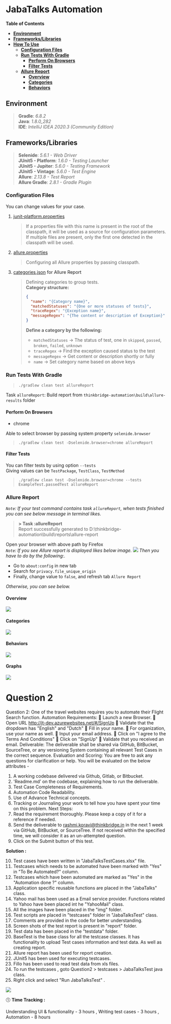 
# JabaTalks Automation
<!-- START doctoc generated TOC please keep comment here to allow auto update -->
<!-- DON'T EDIT THIS SECTION, INSTEAD RE-RUN doctoc TO UPDATE -->
**Table of Contents**

- [**Environment**](#environment)
- [**Frameworks/Libraries**](#frameworkslibraries)
- [**How To Use**](#how-to-use)
   - [**Configuration Files**](#configuration-files)
   - [**Run Tests With Gradle**](#run-tests-with-gradle)
      - [**Perform On Browsers**](#perform-on-browsers)
      - [**Filter Tests**](#filter-tests)
   - [**Allure Report**](#allure-report)
      - [**Overview**](#overview)
      - [**Categories**](#categories)
      - [**Behaviors**](#behaviors)

<!-- END doctoc generated TOC please keep comment here to allow auto update -->

## **Environment**
> **Gradle**: <em>6.8.2</em><br/>
> **Java**: <em>1.8.0_282</em><br/>
> **IDE**: <em>IntelliJ IDEA 2020.3 (Community Edition)</em><br/>

## **Frameworks/Libraries**
> **Selenide**: <em>5.6.1 - Web Driver</em><br/>
> **JUnit5 - Platform**: <em>1.6.0 - Testing Launcher</em><br/>
> **JUnit5 - Jupiter**: <em>5.6.0 - Testing Framework</em><br/>
> **JUnit5 - Vintage**: <em>5.6.0 - Test Engine</em><br/>
> **Allure**: <em>2.13.8 - Test Report</em><br/>
> **Allure Gradle**: <em>2.8.1 - Gradle Plugin</em><br/>

### **Configuration Files**
You can change values for your case.

1. [junit-platform.properties](src/test/resources/junit-platform.properties)<br/>
   > If a properties file with this name is present in the root of the classpath, it will be used as a source for configuration parameters. If multiple files are present, only the first one detected in the classpath will be used.
2. [allure.properties](src/test/resources/allure.properties)<br/>
   > Configuring all Allure properties by passing classpath.
3. [categories.json](src/test/resources/categories.json) for Allure Report<br/>
   > Defining categories to group tests.<br/>
   > **Category structure:**<br/>
   > ```json
    > {
    >   "name": "{Category name}",
    >   "matchedStatuses": "{One or more statuses of tests}",
    >   "traceRegex": "{Exception name}",
    >   "messageRegex": "{The content or description of Exception}"
    > }
    > ```
   > **Define a category by the following:**<br/>
   > - `matchedStatuses` -> The status of test, one in `skipped`, `passed`, `broken`, `failed`, `unknown`<br/>
   > - `traceRegex` -> Find the exception caused status to the test<br/>
   > - `messageRegex` -> Get content or description shortly or fully<br/>
   > - `name` -> Set category name based on above keys<br/>

### **Run Tests With Gradle**
> `./gradlew clean test allureReport`<br/>

Task `allureReport`: Build report from `thinkbridge-automation\build\allure-results` folder

#### **Perform On Browsers**
- chrome

Able to select browser by passing system property `selenide.browser`<br/>
> `./gradlew clean test -Dselenide.browser=chrome allureReport`

#### **Filter Tests**
You can filter tests by using option `--tests`<br/>
Giving values can be `TestPackage`, `TestClass`, `TestMethod`
> `./gradlew clean test -Dselenide.browser=chrome --tests ExampleTest.passedTest allureReport`

### **Allure Report**
<em>`Note`: If your test command contains task `allureReport`, when tests finished you can see below message in terminal likes.</em>
> **> Task :allureReport**<br/>
> Report successfully generated to D:\thinkbridge-automation\build\reports\allure-report<br/>

Open your browser with above path by Firefox<br/>
<em>`Note`: If you see Allure report is displayed likes below image.</em>
![](images/allure-loading-firefox.png?raw=true)
<em>Then you have to do by the following:.</em>
- Go to `about:config` in new tab
- Search for `privacy.file_unique_origin`
- Finally, change value to `false`, and refresh tab `Allure Report`

<em>Otherwise, you can see below.</em>

#### **Overview**
![](images/AllureReport.png?raw=true)

#### **Categories**
![](images/Categories.png?raw=true)

#### **Behaviors**
![](images/Behaviours.png?raw=true)

#### **Graphs**
![](images/Graphs.png?raw=true)

# Question 2
Question 2:
One of the travel websites requires you to automate their Flight Search function.
Automation Requirements:
 Launch a new Browser.
 Open URL http://jt-dev.azurewebsites.net/#/SignUp
 Validate that the dropdown has "English" and "Dutch"
 Fill in your name.
 For organization, use your name as well.
 Input your email address.
 Click on "I agree to the Terms And Conditions"
 Click on "SignUp"
 Validate that you received an email.
Deliverable:
The deliverable shall be shared via GitHub, BitBucket, SourceTree, or any versioning System
containing all relevant Test Cases in the correct sequence.
Evaluation and Scoring:
You are free to ask any questions for clarification or help.
You will be evaluated on the below attributes -
1. A working codebase delivered via Github, Gitlab, or Bitbucket.
2. 'Readme.md’ on the codebase, explaining how to run the deliverable.
3. Test Case Completeness of Requirements.
4. Automation Code Readability.
5. Use of Advance Technical concepts.
6. Tracking or Journaling your work to tell how you have spent your time on this problem.
   Next Steps:
7. Read the requirement thoroughly. Please keep a copy of it for a reference if needed.
8. Send the deliverable to rashmi.koravi@thinkbridge.in in the next 1 week via GitHub,
   BitBucket, or SourceTree. If not received within the specified time, we will consider it as an
   un-attempted question.
9. Click on the Submit button of this test.

**Solution :**

10. Test cases have been written in "JabaTalksTestCases.xlsx" file.
11. Testcases which needs to be automated have been marked with "Yes" in "To Be Automated?" column.
12. Testcases which have been automated are marked as "Yes" in the "Automation done ?" column.
13. Application specific reusable functions are placed in the "JabaTalks" class.
14. Yahoo mail has been used as a Email service provider. Functions related to Yahoo have been placed int he "YahooMail" class.
15. All the images have been placed in the "img" folder.
16. Test scripts are placed in "testcases" folder in "JabaTalksTest" class.
17. Comments are provided in the code for better understanding.
18. Screen shots of the test report is present in "report" folder.
19. Test data has been placed in the "testdata" folder.
20. BaseTest is the base class for all the testcase classes. It has functionality to upload Test cases information and test data. As well as creating report.
21. Allure report has been used for report creation.
22. JUnit5 has been used for executing testcases.
23. Fillo has been used to read test data from xls files.
24. To run the testcases , goto Question2 > testcases > JabaTalksTest java class.
19. Right click and select "Run JabaTalksTest" .

![](images/Execution.png?raw=true)

🕔 **Time Tracking :**

Understanding UI & functionality - 3 hours , 
Writing test cases - 3 hours , 
Automation - 8 hours

	


